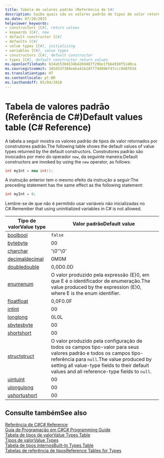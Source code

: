 ```yaml
---
title: Tabela de valores padrão (Referência de C#)
description: Saiba quais são os valores padrão de tipos de valor retornados pelos construtores padrão.
ms.date: 07/20/2015
helpviewer_keywords:
- constructors [C#], return values
- keywords [C#], new
- default constructor [C#]
- defaults [C#]
- value types [C#], initializing
- variables [C#], value types
- constructors [C#], default constructor
- types [C#], default constructor return values
ms.openlocfilehash: 634a55304534b4269487f29be1fbb4930f51d8ca
ms.sourcegitcommit: 3d5d33f384eeba41b2dff79d096f47ccc8d8f03d
ms.translationtype: HT
ms.contentlocale: pt-BR
ms.lasthandoff: 05/04/2018
---
```

# <a name="default-values-table-c-reference"></a><span data-ttu-id="26aea-103">Tabela de valores padrão (Referência de C#)</span><span class="sxs-lookup"><span data-stu-id="26aea-103">Default values table (C# Reference)</span></span>

<span data-ttu-id="26aea-104">A tabela a seguir mostra os valores padrão de tipos de valor retornados por construtores padrão.</span><span class="sxs-lookup"><span data-stu-id="26aea-104">The following table shows the default values of value types returned by the default constructors.</span></span> <span data-ttu-id="26aea-105">Construtores padrão são invocados por meio do operador `new`, da seguinte maneira:</span><span class="sxs-lookup"><span data-stu-id="26aea-105">Default constructors are invoked by using the `new` operator, as follows:</span></span>

```csharp
int myInt = new int();
```

<span data-ttu-id="26aea-106">A instrução anterior tem o mesmo efeito da instrução a seguir:</span><span class="sxs-lookup"><span data-stu-id="26aea-106">The preceding statement has the same effect as the following statement:</span></span>

```csharp
int myInt = 0;
```

<span data-ttu-id="26aea-107">Lembre-se de que não é permitido usar variáveis não inicializadas no C#.</span><span class="sxs-lookup"><span data-stu-id="26aea-107">Remember that using uninitialized variables in C# is not allowed.</span></span>

|<span data-ttu-id="26aea-108">Tipo de valor</span><span class="sxs-lookup"><span data-stu-id="26aea-108">Value type</span></span>|<span data-ttu-id="26aea-109">Valor padrão</span><span class="sxs-lookup"><span data-stu-id="26aea-109">Default value</span></span>|
|----------------|-------------------|
|[<span data-ttu-id="26aea-110">bool</span><span class="sxs-lookup"><span data-stu-id="26aea-110">bool</span></span>](bool.md)|`false`|
|[<span data-ttu-id="26aea-111">byte</span><span class="sxs-lookup"><span data-stu-id="26aea-111">byte</span></span>](byte.md)|<span data-ttu-id="26aea-112">0</span><span class="sxs-lookup"><span data-stu-id="26aea-112">0</span></span>|
|[<span data-ttu-id="26aea-113">char</span><span class="sxs-lookup"><span data-stu-id="26aea-113">char</span></span>](char.md)|<span data-ttu-id="26aea-114">'\0'</span><span class="sxs-lookup"><span data-stu-id="26aea-114">'\0'</span></span>|
|[<span data-ttu-id="26aea-115">decimal</span><span class="sxs-lookup"><span data-stu-id="26aea-115">decimal</span></span>](decimal.md)|<span data-ttu-id="26aea-116">0M</span><span class="sxs-lookup"><span data-stu-id="26aea-116">0M</span></span>|
|[<span data-ttu-id="26aea-117">double</span><span class="sxs-lookup"><span data-stu-id="26aea-117">double</span></span>](double.md)|<span data-ttu-id="26aea-118">0,0D</span><span class="sxs-lookup"><span data-stu-id="26aea-118">0.0D</span></span>|
|[<span data-ttu-id="26aea-119">enum</span><span class="sxs-lookup"><span data-stu-id="26aea-119">enum</span></span>](enum.md)|<span data-ttu-id="26aea-120">O valor produzido pela expressão (E)0, em que E é o identificador de enumeração.</span><span class="sxs-lookup"><span data-stu-id="26aea-120">The value produced by the expression (E)0, where E is the enum identifier.</span></span>|
|[<span data-ttu-id="26aea-121">float</span><span class="sxs-lookup"><span data-stu-id="26aea-121">float</span></span>](float.md)|<span data-ttu-id="26aea-122">0,0F</span><span class="sxs-lookup"><span data-stu-id="26aea-122">0.0F</span></span>|
|[<span data-ttu-id="26aea-123">int</span><span class="sxs-lookup"><span data-stu-id="26aea-123">int</span></span>](int.md)|<span data-ttu-id="26aea-124">0</span><span class="sxs-lookup"><span data-stu-id="26aea-124">0</span></span>|
|[<span data-ttu-id="26aea-125">long</span><span class="sxs-lookup"><span data-stu-id="26aea-125">long</span></span>](long.md)|<span data-ttu-id="26aea-126">0L</span><span class="sxs-lookup"><span data-stu-id="26aea-126">0L</span></span>|
|[<span data-ttu-id="26aea-127">sbyte</span><span class="sxs-lookup"><span data-stu-id="26aea-127">sbyte</span></span>](sbyte.md)|<span data-ttu-id="26aea-128">0</span><span class="sxs-lookup"><span data-stu-id="26aea-128">0</span></span>|
|[<span data-ttu-id="26aea-129">short</span><span class="sxs-lookup"><span data-stu-id="26aea-129">short</span></span>](short.md)|<span data-ttu-id="26aea-130">0</span><span class="sxs-lookup"><span data-stu-id="26aea-130">0</span></span>|
|[<span data-ttu-id="26aea-131">struct</span><span class="sxs-lookup"><span data-stu-id="26aea-131">struct</span></span>](struct.md)|<span data-ttu-id="26aea-132">O valor produzido pela configuração de todos os campos tipo-valor para seus valores padrão e todos os campos tipo-referência para `null`.</span><span class="sxs-lookup"><span data-stu-id="26aea-132">The value produced by setting all value-type fields to their default values and all reference-type fields to `null`.</span></span>|
|[<span data-ttu-id="26aea-133">uint</span><span class="sxs-lookup"><span data-stu-id="26aea-133">uint</span></span>](uint.md)|<span data-ttu-id="26aea-134">0</span><span class="sxs-lookup"><span data-stu-id="26aea-134">0</span></span>|
|[<span data-ttu-id="26aea-135">ulong</span><span class="sxs-lookup"><span data-stu-id="26aea-135">ulong</span></span>](ulong.md)|<span data-ttu-id="26aea-136">0</span><span class="sxs-lookup"><span data-stu-id="26aea-136">0</span></span>|
|[<span data-ttu-id="26aea-137">ushort</span><span class="sxs-lookup"><span data-stu-id="26aea-137">ushort</span></span>](ushort.md)|<span data-ttu-id="26aea-138">0</span><span class="sxs-lookup"><span data-stu-id="26aea-138">0</span></span>|

## <a name="see-also"></a><span data-ttu-id="26aea-139">Consulte também</span><span class="sxs-lookup"><span data-stu-id="26aea-139">See also</span></span>
 [<span data-ttu-id="26aea-140">Referência de C#</span><span class="sxs-lookup"><span data-stu-id="26aea-140">C# Reference</span></span>](../index.md)  
 [<span data-ttu-id="26aea-141">Guia de Programação em C#</span><span class="sxs-lookup"><span data-stu-id="26aea-141">C# Programming Guide</span></span>](../../programming-guide/index.md)  
 [<span data-ttu-id="26aea-142">Tabela de tipos de valor</span><span class="sxs-lookup"><span data-stu-id="26aea-142">Value Types Table</span></span>](value-types-table.md)  
 [<span data-ttu-id="26aea-143">Tipos de valor</span><span class="sxs-lookup"><span data-stu-id="26aea-143">Value Types</span></span>](value-types.md)  
 [<span data-ttu-id="26aea-144">Tabela de tipos internos</span><span class="sxs-lookup"><span data-stu-id="26aea-144">Built-In Types Table</span></span>](built-in-types-table.md)  
 [<span data-ttu-id="26aea-145">Tabelas de referência de tipos</span><span class="sxs-lookup"><span data-stu-id="26aea-145">Reference Tables for Types</span></span>](reference-tables-for-types.md)
